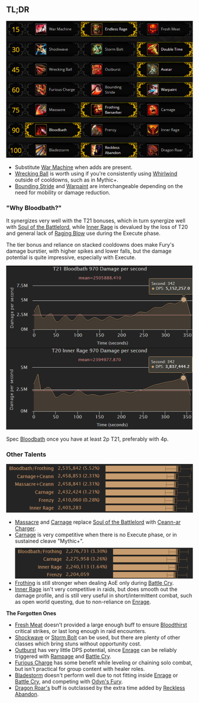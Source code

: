 <h2 id="tldr" class="center-text">TL;DR</h2>

<img class="center-image border" src="/images/fury/talents/talents.png">

<ul>
<li>Substitute <a href="http://www.wowhead.com/spell=215556/war-machine">War Machine</a> when adds are present.</li>
<li><a href="http://www.wowhead.com/spell=215569/wrecking-ball">Wrecking Ball</a> is worth using if you're consistently using <a href="http://www.wowhead.com/spell=190411/whirlwind">Whirlwind</a> outside of cooldowns, such as in Mythic+.</li>
<li><a href="http://www.wowhead.com/spell=202163/bounding-stride">Bounding Stride</a> and <a href="http://www.wowhead.com/spell=208154/warpaint">Warpaint</a> are interchangeable depending on the need for mobility or damage reduction.</li>
</ul>

### "Why Bloodbath?"

It synergizes very well with the T21 bonuses, which in turn synergize well with <a href="http://www.wowhead.com/item=151650/soul-of-the-battlelord">Soul of the Battlelord</a>, while <a href="http://www.wowhead.com/spell=215573/inner-rage">Inner Rage</a> is devalued by the loss of T20 and general lack of <a href="http://www.wowhead.com/spell=85288/raging-blow">Raging Blow</a> use during the Execute phase.

The tier bonus and reliance on stacked cooldowns does make Fury's damage burstier, with higher spikes and lower falls, but the damage potential is quite impressive, especially with Execute.

<img class="border" src="/images/fury/talents/bloodbath.png">

Spec <a href="http://www.wowhead.com/spell=12292/bloodbath">Bloodbath</a> once you have at least 2p T21, preferably with 4p.

### Other Talents

<img class="border" src="/images/fury/talents/other-talents.png">

<ul>
<li><a href="http://www.wowhead.com/spell=206315/massacre">Massacre</a> and <a href="http://www.wowhead.com/spell=202922/carnage">Carnage</a> replace <a href="http://www.wowhead.com/item=151650/soul-of-the-battlelord">Soul of the Battlelord</a> with <a href="http://www.wowhead.com/item=137088/ceann-ar-charger">Ceann-ar Charger</a>.</li>
<li><a href="http://www.wowhead.com/spell=202922/carnage">Carnage</a> is very competitive when there is no Execute phase, or in sustained cleave "Mythic+".</li>
<img class="border" style="margin-top: 0.6rem" src="/images/fury/talents/carnage.png">
<li><a href="http://www.wowhead.com/spell=215571/frothing-berserker">Frothing</a> is still stronger when dealing AoE only during <a href="http://www.wowhead.com/spell=1719/battle-cry">Battle Cry</a>.</li>
<li><a href="http://www.wowhead.com/spell=215573/inner-rage">Inner Rage</a> isn't very competitive in raids, but does smooth out the damage profile, and is still very useful in short/intermittent combat, such as open world questing, due to non-reliance on <a href="http://www.wowhead.com/spell=184361/enrage">Enrage</a>.</li>
</ul>

**The Forgotten Ones**

<ul>
<li><a href="http://www.wowhead.com/spell=215568/fresh-meat">Fresh Meat</a> doesn't provided a large enough buff to ensure <a href="http://www.wowhead.com/spell=23881/bloodthirst">Bloodthirst</a> critical strikes, or last long enough in raid encounters.</li>
<li><a href="http://www.wowhead.com/spell=46968/shockwave">Shockwave</a> or <a href="http://www.wowhead.com/spell=107570/storm-bolt">Storm Bolt</a> can be used, but there are plenty of other classes which bring stuns without opportunity cost.</li>
<li><a href="http://www.wowhead.com/spell=206320/outburst">Outburst</a> has very little DPS potential, since <a href="http://www.wowhead.com/spell=184361/enrage">Enrage</a> can be reliably triggered with <a href="http://www.wowhead.com/spell=184367/rampage">Rampage</a> and <a href="http://www.wowhead.com/spell=1719/battle-cry">Battle Cry</a>.</li>
<li><a href="http://www.wowhead.com/spell=202224/furious-charge">Furious Charge</a> has some benefit while leveling or chaining solo combat, but isn't practical for group content with healer roles.</li>
<li><a href="http://www.wowhead.com/spell=46924/bladestorm">Bladestorm</a> doesn't perform well due to not fitting inside <a href="http://www.wowhead.com/spell=184361/enrage">Enrage</a> or <a href="http://www.wowhead.com/spell=1719/battle-cry">Battle Cry</a>, and competing with <a href="http://www.wowhead.com/spell=205545/odyns-fury">Odyn's Fury</a>.</li>
<li><a href="http://www.wowhead.com/spell=118000/dragon-roar">Dragon Roar's</a> buff is outclassed by the extra time added by <a href="http://www.wowhead.com/spell=202751/reckless-abandon">Reckless Abandon</a>.</li>
</ul>